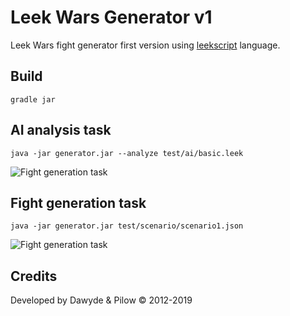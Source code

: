 # Leek Wars Generator v1
Leek Wars fight generator first version using [leekscript](https://github.com/leek-wars/leekscript) language.

## Build
```
gradle jar
```

## AI analysis task
```
java -jar generator.jar --analyze test/ai/basic.leek
```
![Fight generation task](https://github.com/leek-wars/leek-wars-generator-v1/blob/master/doc/compilation_task.svg)

## Fight generation task
```
java -jar generator.jar test/scenario/scenario1.json
```

![Fight generation task](https://github.com/leek-wars/leek-wars-generator-v1/blob/master/doc/fight_task.svg)

## Credits
Developed by Dawyde & Pilow © 2012-2019
